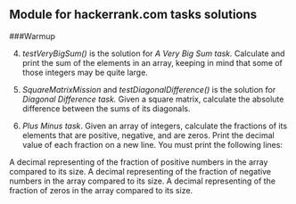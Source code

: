## Module for hackerrank.com tasks solutions

###Warmup

4. _testVeryBigSum()_ is the solution for _A Very Big Sum task._
Calculate and print the sum of the elements in an array, keeping in mind that some of those integers may be quite large.

5. _SquareMatrixMission_ and _testDiagonalDifference()_ is the solution for _Diagonal Difference task._
Given a square matrix, calculate the absolute difference between the sums of its diagonals.

6. _Plus Minus task_.
Given an array of integers, calculate the fractions of its elements that are positive, negative, and are zeros. 
Print the decimal value of each fraction on a new line.
You must print the following  lines:

A decimal representing of the fraction of positive numbers in the array compared to its size.
A decimal representing of the fraction of negative numbers in the array compared to its size.
A decimal representing of the fraction of zeros in the array compared to its size.